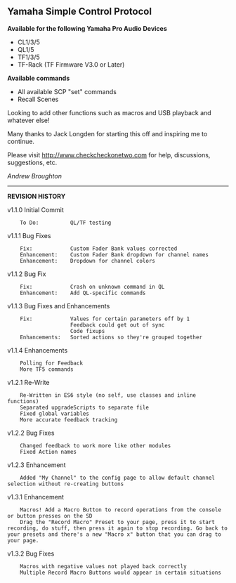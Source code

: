 ## Yamaha Simple Control Protocol

**Available for the following Yamaha Pro Audio Devices**

* CL1/3/5
* QL1/5
* TF1/3/5
* TF-Rack (TF Firmware V3.0 or Later)

**Available commands**

* All available SCP "set" commands
* Recall Scenes

Looking to add other functions such as macros and USB playback and whatever else!

Many thanks to Jack Longden for starting this off and inspiring me to continue.

Please visit http://www.checkcheckonetwo.com for help, discussions, suggestions, etc.

*Andrew Broughton*

---

**REVISION HISTORY**

v1.1.0  Initial Commit

        To Do:          QL/TF testing
        
v1.1.1  Bug Fixes
        
        Fix:            Custom Fader Bank values corrected
        Enhancement:    Custom Fader Bank dropdown for channel names
        Enhancement:    Dropdown for channel colors

v1.1.2  Bug Fix

        Fix:            Crash on unknown command in QL
        Enhancement:    Add QL-specific commands

v1.1.3  Bug Fixes and Enhancements

        Fix:            Values for certain parameters off by 1
                        Feedback could get out of sync
                        Code fixups
        Enhancements:   Sorted actions so they're grouped together

v1.1.4  Enhancements

        Polling for Feedback
        More TF5 commands

v1.2.1  Re-Write

        Re-Written in ES6 style (no self, use classes and inline functions)
        Separated upgradeScripts to separate file
        Fixed global variables
        More accurate feedback tracking

v1.2.2  Bug Fixes

        Changed feedback to work more like other modules
        Fixed Action names

v1.2.3  Enhancement

        Added "My Channel" to the config page to allow default channel selection without re-creating buttons

v1.3.1  Enhancement

        Macros! Add a Macro Button to record operations from the console or button presses on the SD
        Drag the "Record Macro" Preset to your page, press it to start recording, do stuff, then press it again to stop recording. Go back to your presets and there's a new "Macro x" button that you can drag to your page.

v1.3.2  Bug Fixes

        Macros with negative values not played back correctly
        Multiple Record Macro Buttons would appear in certain situations
